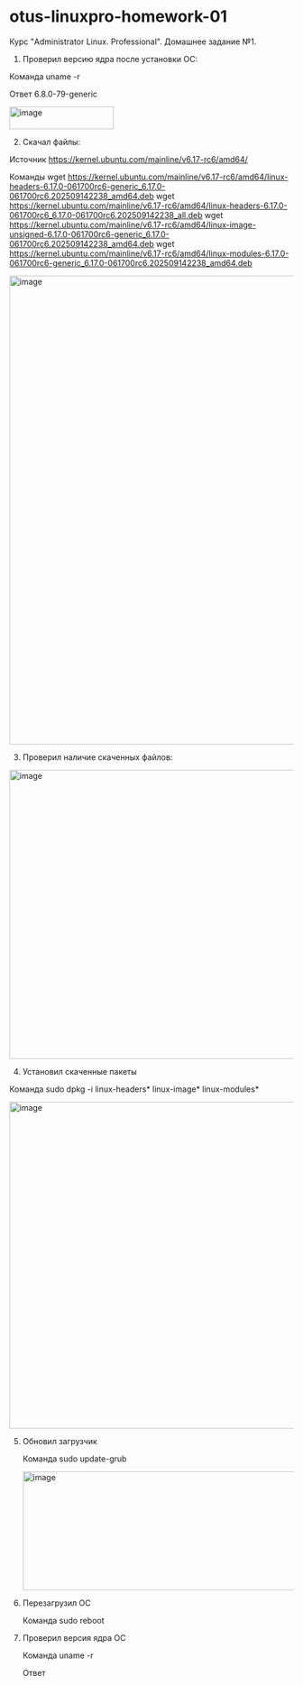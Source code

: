 # otus-linuxpro-homework-01
Курс "Administrator Linux. Professional". Домашнее задание №1.

1. Проверил версию ядра после установки ОС:

Команда
uname -r

Ответ
6.8.0-79-generic

<img width="185" height="40" alt="image" src="https://github.com/user-attachments/assets/5f38518c-37a5-4a12-9310-8e7c671d7b06" />

2. Скачал файлы:

Источник
https://kernel.ubuntu.com/mainline/v6.17-rc6/amd64/

Команды
wget https://kernel.ubuntu.com/mainline/v6.17-rc6/amd64/linux-headers-6.17.0-061700rc6-generic_6.17.0-061700rc6.202509142238_amd64.deb
wget https://kernel.ubuntu.com/mainline/v6.17-rc6/amd64/linux-headers-6.17.0-061700rc6_6.17.0-061700rc6.202509142238_all.deb
wget https://kernel.ubuntu.com/mainline/v6.17-rc6/amd64/linux-image-unsigned-6.17.0-061700rc6-generic_6.17.0-061700rc6.202509142238_amd64.deb
wget https://kernel.ubuntu.com/mainline/v6.17-rc6/amd64/linux-modules-6.17.0-061700rc6-generic_6.17.0-061700rc6.202509142238_amd64.deb

<img width="1236" height="832" alt="image" src="https://github.com/user-attachments/assets/ff8eb4a6-3a7f-4d73-93e3-9bd64ef7afca" />

3. Проверил наличие скаченных файлов:

<img width="977" height="513" alt="image" src="https://github.com/user-attachments/assets/6425b095-1886-446a-b563-fafc8eb6c01e" />

4. Установил скаченные пакеты

Команда
sudo dpkg -i linux-headers* linux-image* linux-modules*

<img width="891" height="580" alt="image" src="https://github.com/user-attachments/assets/a9d020d7-227f-4ebf-99ba-9b068012593e" />

5. Обновил загрузчик

   Команда
   sudo update-grub

   <img width="620" height="211" alt="image" src="https://github.com/user-attachments/assets/6e5ac95c-4e1e-458c-8f8d-48fe5592f5ca" />

7. Перезагрузил ОС

   Команда
   sudo reboot
   
9. Проверил версия ядра ОС

   Команда
   uname -r

   Ответ
   

